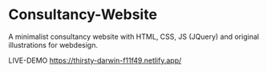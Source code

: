 # Consultancy-Website
A minimalist consultancy website with HTML, CSS, JS (JQuery) and original illustrations for webdesign.

LIVE-DEMO
https://thirsty-darwin-f11f49.netlify.app/
